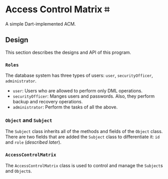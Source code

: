# Access Control Matrix ⌗

A simple Dart-implemented ACM.

## Design

This section describes the designs and API of this program.

### `Roles`

The database system has three types of users: `user`, `securityOfficer`, `administrator`.

- `user`: Users who are allowed to perform only DML operations.
- `securityOfficer`: Manges users and passwords. Also, they perform backup and recovery operations.
- `administrator`: Perform the tasks of all the above.

### `Object` and `Subject`

The `Subject` class inherits all of the methods and fields of the `Object` class. There are two fields that are added the `Subject` class to differentiate it: `id` and `role` (*described later*).

### `AccessControlMatrix`

The `AccessControlMatrix` class is used to control and manage the `Subject`s and `Object`s.
